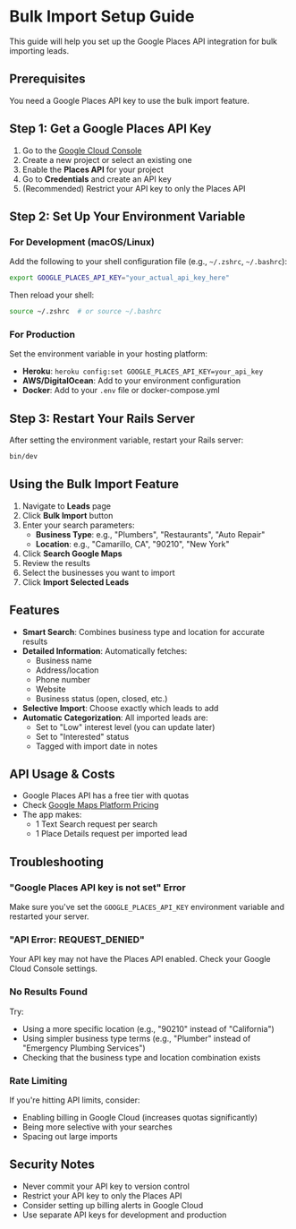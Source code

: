 # Bulk Import Setup Guide

This guide will help you set up the Google Places API integration for bulk importing leads.

## Prerequisites

You need a Google Places API key to use the bulk import feature.

## Step 1: Get a Google Places API Key

1. Go to the [Google Cloud Console](https://console.cloud.google.com/)
2. Create a new project or select an existing one
3. Enable the **Places API** for your project
4. Go to **Credentials** and create an API key
5. (Recommended) Restrict your API key to only the Places API

## Step 2: Set Up Your Environment Variable

### For Development (macOS/Linux)

Add the following to your shell configuration file (e.g., `~/.zshrc`, `~/.bashrc`):

```bash
export GOOGLE_PLACES_API_KEY="your_actual_api_key_here"
```

Then reload your shell:

```bash
source ~/.zshrc  # or source ~/.bashrc
```

### For Production

Set the environment variable in your hosting platform:

- **Heroku**: `heroku config:set GOOGLE_PLACES_API_KEY=your_api_key`
- **AWS/DigitalOcean**: Add to your environment configuration
- **Docker**: Add to your `.env` file or docker-compose.yml

## Step 3: Restart Your Rails Server

After setting the environment variable, restart your Rails server:

```bash
bin/dev
```

## Using the Bulk Import Feature

1. Navigate to **Leads** page
2. Click **Bulk Import** button
3. Enter your search parameters:
   - **Business Type**: e.g., "Plumbers", "Restaurants", "Auto Repair"
   - **Location**: e.g., "Camarillo, CA", "90210", "New York"
4. Click **Search Google Maps**
5. Review the results
6. Select the businesses you want to import
7. Click **Import Selected Leads**

## Features

- **Smart Search**: Combines business type and location for accurate results
- **Detailed Information**: Automatically fetches:
  - Business name
  - Address/location
  - Phone number
  - Website
  - Business status (open, closed, etc.)
- **Selective Import**: Choose exactly which leads to add
- **Automatic Categorization**: All imported leads are:
  - Set to "Low" interest level (you can update later)
  - Set to "Interested" status
  - Tagged with import date in notes

## API Usage & Costs

- Google Places API has a free tier with quotas
- Check [Google Maps Platform Pricing](https://developers.google.com/maps/billing-and-pricing/pricing)
- The app makes:
  - 1 Text Search request per search
  - 1 Place Details request per imported lead

## Troubleshooting

### "Google Places API key is not set" Error

Make sure you've set the `GOOGLE_PLACES_API_KEY` environment variable and restarted your server.

### "API Error: REQUEST_DENIED"

Your API key may not have the Places API enabled. Check your Google Cloud Console settings.

### No Results Found

Try:
- Using a more specific location (e.g., "90210" instead of "California")
- Using simpler business type terms (e.g., "Plumber" instead of "Emergency Plumbing Services")
- Checking that the business type and location combination exists

### Rate Limiting

If you're hitting API limits, consider:
- Enabling billing in Google Cloud (increases quotas significantly)
- Being more selective with your searches
- Spacing out large imports

## Security Notes

- Never commit your API key to version control
- Restrict your API key to only the Places API
- Consider setting up billing alerts in Google Cloud
- Use separate API keys for development and production

